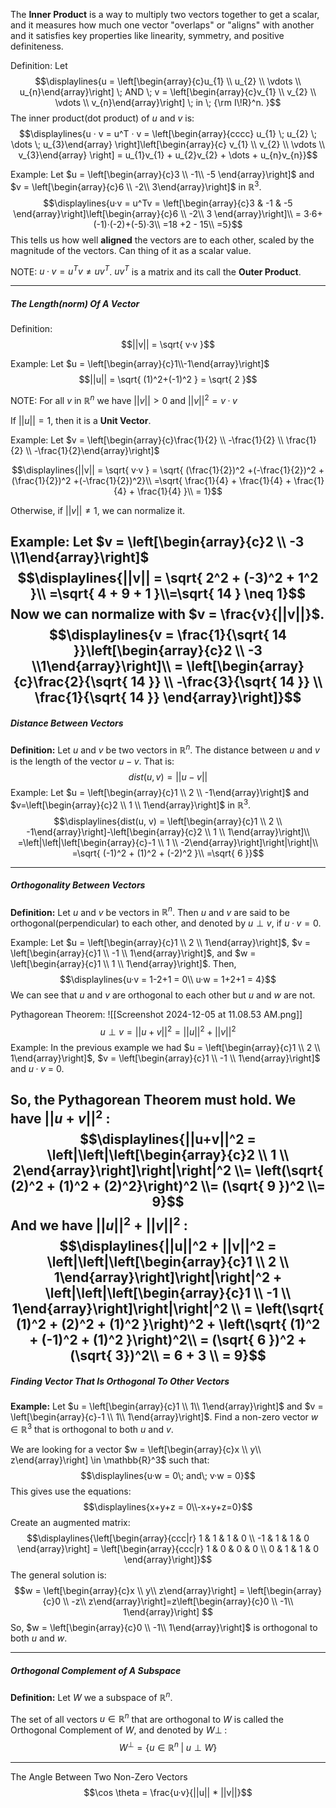 The **Inner Product** is a way to multiply two vectors together to get a scalar, and it measures how much one vector "overlaps" or "aligns" with another and it satisfies key properties like linearity, symmetry, and positive definiteness.

Definition: Let $$\displaylines{u = \left[\begin{array}{c}u_{1} \\ u_{2} \\ \vdots \\ u_{n}\end{array}\right] \; AND \; v = \left[\begin{array}{c}v_{1} \\ v_{2} \\ \vdots \\ v_{n}\end{array}\right] \; in \; {\rm I\!R}^n. }$$
	The inner product(dot product) of $u$ and $v$ is:
		$$\displaylines{u · v = u^T · v = \left[\begin{array}{cccc}
u_{1} \; u_{2} \; \dots \; u_{3}\end{array} \right]\left[\begin{array}{c}
v_{1} \\ v_{2} \\ \vdots \\ v_{3}\end{array} \right] = u_{1}v_{1} + u_{2}v_{2} + \dots + u_{n}v_{n}}$$

 Example: Let $u = \left[\begin{array}{c}3 \\ -1\\ -5 \end{array}\right]$ and $v = \left[\begin{array}{c}6 \\ -2\\ 3\end{array}\right]$ in $\mathbb{R}^3$.
 $$\displaylines{u·v = u^Tv = \left[\begin{array}{c}3 & -1 & -5 \end{array}\right]\left[\begin{array}{c}6 \\ -2\\ 3 \end{array}\right]\\
 = 3·6+(-1)·(-2)+(-5)·3\\
 =18 +2 - 15\\
 =5}$$
 This tells us how well **aligned** the vectors are to each other, scaled by the magnitude of the vectors. Can thing of it as a scalar value.
 
NOTE: 
	$u·v = u^Tv \neq uv^T$. 
	$uv^T$ is a matrix and its call the **Outer Product**. 

---
##### The Length(norm) Of A Vector

Definition:
$$||v|| = \sqrt{ v·v }$$

Example: Let $u = \left[\begin{array}{c}1\\-1\end{array}\right]$
$$||u|| = \sqrt{ (1)^2+(-1)^2 } = \sqrt{ 2 }$$

NOTE:
	For all $v$ in $\mathbb{R}^n$ we have $||v|| > 0$ and $||v||^2 = v·v$


If $||u|| = 1$, then it is a **Unit Vector**.

Example: Let $v = \left[\begin{array}{c}\frac{1}{2} \\ -\frac{1}{2} \\ \frac{1}{2} \\ -\frac{1}{2}\end{array}\right]$

$$\displaylines{||v|| = \sqrt{ v·v } = \sqrt{ (\frac{1}{2})^2 +(-\frac{1}{2})^2 + (\frac{1}{2})^2 +(-\frac{1}{2})^2}\\
=\sqrt{ \frac{1}{4} + \frac{1}{4} + \frac{1}{4} + \frac{1}{4} }\\ = 1}$$

Otherwise, if $||v|| \neq 1$, we can normalize it.

Example: Let $v = \left[\begin{array}{c}2 \\ -3 \\1\end{array}\right]$
$$\displaylines{||v|| = \sqrt{ 2^2 + (-3)^2 + 1^2 }\\ =\sqrt{ 4 + 9 + 1 }\\=\sqrt{ 14 } \neq 1}$$
Now we can normalize with $v = \frac{v}{||v||}$.$$\displaylines{v = \frac{1}{\sqrt{ 14 }}\left[\begin{array}{c}2 \\ -3 \\1\end{array}\right]\\
= \left[\begin{array}{c}\frac{2}{\sqrt{ 14 }} \\ -\frac{3}{\sqrt{ 14 }} \\ \frac{1}{\sqrt{ 14 }} \end{array}\right]}$$
---
##### Distance Between Vectors
**Definition:** Let $u$ and $v$ be two vectors in $\mathbb{R}^n$. The distance between $u$ and $v$ is the length of the vector $u-v$. That is: $$dist(u,v) = ||u-v||$$
Example: Let $u = \left[\begin{array}{c}1 \\ 2 \\ -1\end{array}\right]$ and $v=\left[\begin{array}{c}2 \\ 1 \\ 1\end{array}\right]$ in $\mathbb{R}^3$.
$$\displaylines{dist(u, v) = \left[\begin{array}{c}1 \\ 2 \\ -1\end{array}\right]-\left[\begin{array}{c}2 \\ 1 \\ 1\end{array}\right]\\
=\left|\left|\left[\begin{array}{c}-1 \\ 1 \\ -2\end{array}\right]\right|\right|\\
=\sqrt{ (-1)^2 + (1)^2 + (-2)^2 }\\
=\sqrt{ 6 }}$$

---
##### Orthogonality Between Vectors
**Definition:** Let $u$ and $v$ be vectors in $\mathbb{R}^n$. Then $u$ and $v$ are said to be orthogonal(perpendicular) to each other, and denoted by $u \perp v$, if $u ·v = 0$.

Example: Let $u = \left[\begin{array}{c}1 \\ 2 \\ 1\end{array}\right]$, $v = \left[\begin{array}{c}1 \\ -1 \\ 1\end{array}\right]$, and $w = \left[\begin{array}{c}1 \\ 1 \\ 1\end{array}\right]$. Then, $$\displaylines{u·v = 1-2+1 = 0\\
u·w = 1+2+1 = 4}$$
We can see that $u$ and $v$ are orthogonal to each other but $u$ and $w$ are not.


Pythagorean Theorem:
![[Screenshot 2024-12-05 at 11.08.53 AM.png]]$$u \perp v = ||u+v||^2 = ||u||^2 + ||v||^2$$
Example: In the previous example we had $u = \left[\begin{array}{c}1 \\ 2 \\ 1\end{array}\right]$, $v = \left[\begin{array}{c}1 \\ -1 \\ 1\end{array}\right]$ and $u·v$ = 0.

So, the Pythagorean Theorem must hold. 
We have $||u+v||^2\;$: $$\displaylines{||u+v||^2 = \left|\left|\left[\begin{array}{c}2 \\ 1 \\ 2\end{array}\right]\right|\right|^2 \\= \left(\sqrt{ (2)^2 + (1)^2 + (2)^2}\right)^2 \\= (\sqrt{ 9 })^2 \\= 9}$$
And we have $||u||^2 + ||v||^2\;$: 
$$\displaylines{||u||^2 + ||v||^2 = \left|\left|\left[\begin{array}{c}1 \\ 2 \\ 1\end{array}\right]\right|\right|^2 + \left|\left|\left[\begin{array}{c}1 \\ -1 \\ 1\end{array}\right]\right|\right|^2 \\
= \left(\sqrt{ (1)^2 + (2)^2 + (1)^2 }\right)^2 + \left(\sqrt{ (1)^2 + (-1)^2 + (1)^2 }\right)^2\\
= (\sqrt{ 6 })^2 + (\sqrt{ 3})^2\\
= 6 + 3 \\ = 9}$$
---
##### Finding Vector That Is Orthogonal To Other Vectors

**Example:** Let $u = \left[\begin{array}{c}1 \\ 1\\ 1\end{array}\right]$ and $v = \left[\begin{array}{c}-1 \\ 1\\ 1\end{array}\right]$. Find a non-zero vector $w \in \mathbb{R}^3$ that is orthogonal to both $u$ and $v$. 

We are looking for a vector $w = \left[\begin{array}{c}x \\ y\\ z\end{array}\right] \in \mathbb{R}^3$ such that: $$\displaylines{u·w = 0\; and\; v·w = 0}$$
This gives use the equations: $$\displaylines{x+y+z = 0\\-x+y+z=0}$$
Create an augmented matrix: $$\displaylines{\left[\begin{array}{ccc|r}
1 & 1 & 1 & 0 \\ -1 & 1 & 1 & 0
\end{array}\right] = 
\left[\begin{array}{ccc|r}
1 & 0 & 0 & 0 \\ 0 & 1 & 1 & 0
\end{array}\right]}$$
The general solution is: $$w = \left[\begin{array}{c}x \\ y\\ z\end{array}\right] = \left[\begin{array}{c}0 \\ -z\\ z\end{array}\right]=z\left[\begin{array}{c}0 \\ -1\\ 1\end{array}\right]  $$
So, $w = \left[\begin{array}{c}0 \\ -1\\ 1\end{array}\right]$ is orthogonal to both $u$ and $w$.

---
##### Orthogonal Complement of A Subspace
**Definition:** Let $W$ we a subspace of $\mathbb{R}^n$.

The set of all vectors $u \in \mathbb{R}^n$ that are orthogonal to $W$ is called the Orthogonal Complement of $W$, and denoted by $W\perp \;$: $$W^\perp = \{u \in \mathbb{R}^n \;|\; u \perp W\}$$

---

The Angle Between Two Non-Zero Vectors
$$\cos \theta = \frac{u·v}{||u|| * ||v||}$$


